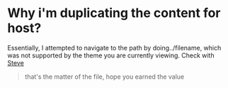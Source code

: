 # Why i'm duplicating the content for host?
Essentially, I attempted to navigate to the path by doing../filename, which was not supported by the theme you are currently viewing. Check with [Steve](https://github.com/orderedlist)


> that's the matter of the file, hope you earned the value
